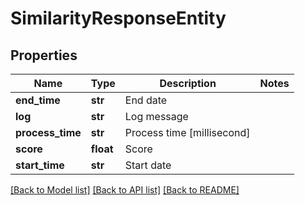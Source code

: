 # SimilarityResponseEntity

## Properties
Name | Type | Description | Notes
------------ | ------------- | ------------- | -------------
**end_time** | **str** | End date | 
**log** | **str** | Log message | 
**process_time** | **str** | Process time [millisecond] | 
**score** | **float** | Score | 
**start_time** | **str** | Start date | 

[[Back to Model list]](../README.md#documentation-for-models) [[Back to API list]](../README.md#documentation-for-api-endpoints) [[Back to README]](../README.md)


